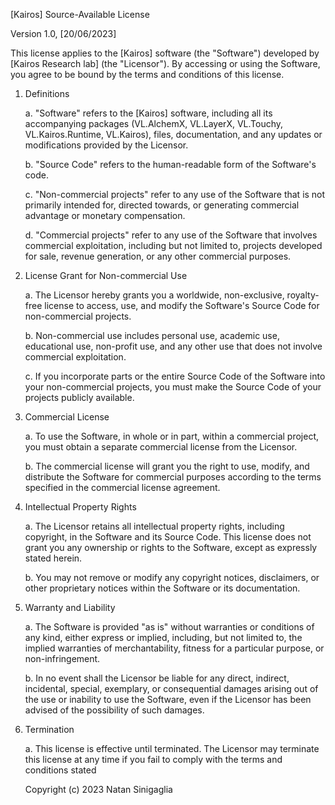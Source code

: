 
[Kairos] Source-Available License

Version 1.0, [20/06/2023]

This license applies to the [Kairos] software (the "Software") developed by [Kairos Research lab] (the "Licensor"). By accessing or using the Software, you agree to be bound by the terms and conditions of this license.

1. Definitions

   a. "Software" refers to the [Kairos] software, including all its accompanying packages (VL.AlchemX, VL.LayerX, VL.Touchy, VL.Kairos.Runtime, VL.Kairos), files, documentation, and any updates or modifications provided by the Licensor.
   
   b. "Source Code" refers to the human-readable form of the Software's code.
   
   c. "Non-commercial projects" refer to any use of the Software that is not primarily intended for, directed towards, or generating commercial advantage or monetary compensation.
   
   d. "Commercial projects" refer to any use of the Software that involves commercial exploitation, including but not limited to, projects developed for sale, revenue generation, or any other commercial purposes.
   
2. License Grant for Non-commercial Use

   a. The Licensor hereby grants you a worldwide, non-exclusive, royalty-free license to access, use, and modify the Software's Source Code for non-commercial projects.
   
   b. Non-commercial use includes personal use, academic use, educational use, non-profit use, and any other use that does not involve commercial exploitation.
   
   c. If you incorporate parts or the entire Source Code of the Software into your non-commercial projects, you must make the Source Code of your projects publicly available.
   
3. Commercial License

   a. To use the Software, in whole or in part, within a commercial project, you must obtain a separate commercial license from the Licensor. 
   
   b. The commercial license will grant you the right to use, modify, and distribute the Software for commercial purposes according to the terms specified in the commercial license agreement.
   
4. Intellectual Property Rights

   a. The Licensor retains all intellectual property rights, including copyright, in the Software and its Source Code. This license does not grant you any ownership or rights to the Software, except as expressly stated herein.
   
   b. You may not remove or modify any copyright notices, disclaimers, or other proprietary notices within the Software or its documentation.
   
5. Warranty and Liability

   a. The Software is provided "as is" without warranties or conditions of any kind, either express or implied, including, but not limited to, the implied warranties of merchantability, fitness for a particular purpose, or non-infringement.
   
   b. In no event shall the Licensor be liable for any direct, indirect, incidental, special, exemplary, or consequential damages arising out of the use or inability to use the Software, even if the Licensor has been advised of the possibility of such damages.
   
6. Termination

   a. This license is effective until terminated. The Licensor may terminate this license at any time if you fail to comply with the terms and conditions stated

   Copyright (c) 2023 Natan Sinigaglia